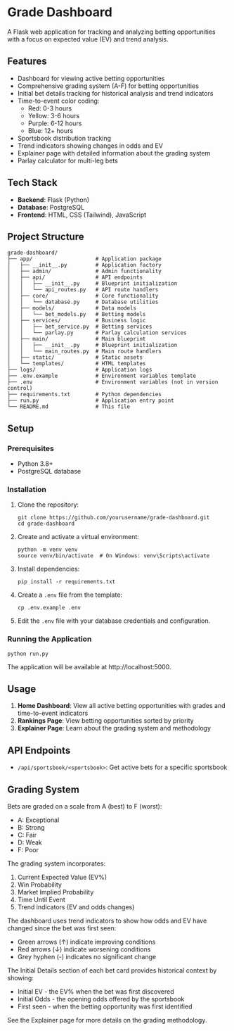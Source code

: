 # Grade Dashboard

A Flask web application for tracking and analyzing betting opportunities with a focus on expected value (EV) and trend analysis.

## Features

- Dashboard for viewing active betting opportunities
- Comprehensive grading system (A-F) for betting opportunities
- Initial bet details tracking for historical analysis and trend indicators
- Time-to-event color coding:
  - Red: 0-3 hours
  - Yellow: 3-6 hours
  - Purple: 6-12 hours
  - Blue: 12+ hours
- Sportsbook distribution tracking
- Trend indicators showing changes in odds and EV
- Explainer page with detailed information about the grading system
- Parlay calculator for multi-leg bets

## Tech Stack

- **Backend**: Flask (Python)
- **Database**: PostgreSQL
- **Frontend**: HTML, CSS (Tailwind), JavaScript

## Project Structure

```
grade-dashboard/
├── app/                    # Application package
│   ├── __init__.py         # Application factory
│   ├── admin/              # Admin functionality
│   ├── api/                # API endpoints
│   │   ├── __init__.py     # Blueprint initialization
│   │   └── api_routes.py   # API route handlers
│   ├── core/               # Core functionality
│   │   └── database.py     # Database utilities
│   ├── models/             # Data models
│   │   └── bet_models.py   # Betting models
│   ├── services/           # Business logic
│   │   ├── bet_service.py  # Betting services
│   │   └── parlay.py       # Parlay calculation services
│   ├── main/               # Main blueprint
│   │   ├── __init__.py     # Blueprint initialization
│   │   └── main_routes.py  # Main route handlers
│   ├── static/             # Static assets
│   └── templates/          # HTML templates
├── logs/                   # Application logs
├── .env.example            # Environment variables template
├── .env                    # Environment variables (not in version control)
├── requirements.txt        # Python dependencies
├── run.py                  # Application entry point
└── README.md               # This file
```

## Setup

### Prerequisites

- Python 3.8+
- PostgreSQL database

### Installation

1. Clone the repository:
   ```
   git clone https://github.com/yourusername/grade-dashboard.git
   cd grade-dashboard
   ```

2. Create and activate a virtual environment:
   ```
   python -m venv venv
   source venv/bin/activate  # On Windows: venv\Scripts\activate
   ```

3. Install dependencies:
   ```
   pip install -r requirements.txt
   ```

4. Create a `.env` file from the template:
   ```
   cp .env.example .env
   ```

5. Edit the `.env` file with your database credentials and configuration.

### Running the Application

```
python run.py
```

The application will be available at http://localhost:5000.

## Usage

1. **Home Dashboard**: View all active betting opportunities with grades and time-to-event indicators
2. **Rankings Page**: View betting opportunities sorted by priority
3. **Explainer Page**: Learn about the grading system and methodology

## API Endpoints

- `/api/sportsbook/<sportsbook>`: Get active bets for a specific sportsbook

## Grading System

Bets are graded on a scale from A (best) to F (worst):
- A: Exceptional
- B: Strong
- C: Fair
- D: Weak
- F: Poor

The grading system incorporates:
1. Current Expected Value (EV%)
2. Win Probability
3. Market Implied Probability
4. Time Until Event
5. Trend indicators (EV and odds changes)

The dashboard uses trend indicators to show how odds and EV have changed since the bet was first seen:
- Green arrows (↑) indicate improving conditions
- Red arrows (↓) indicate worsening conditions
- Grey hyphen (-) indicates no significant change

The Initial Details section of each bet card provides historical context by showing:
- Initial EV - the EV% when the bet was first discovered
- Initial Odds - the opening odds offered by the sportsbook
- First seen - when the betting opportunity was first identified

See the Explainer page for more details on the grading methodology.
